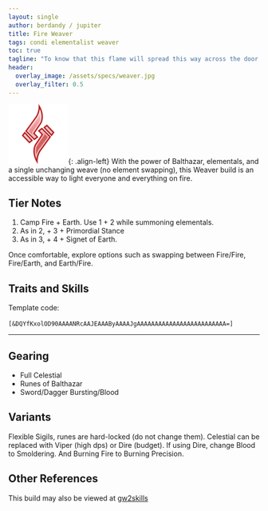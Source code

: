 ```yaml
---
layout: single
author: berdandy / jupiter
title: Fire Weaver
tags: condi elementalist weaver
toc: true
tagline: "To know that this flame will spread this way across the door and up across the ceiling, not because of the physics of flammable liquids, but because it wants to."
header:
  overlay_image: /assets/specs/weaver.jpg
  overlay_filter: 0.5
---
```


![image-left](/assets/icons/weaver.png){: .align-left} With the power of Balthazar, elementals, and a single unchanging weave (no element swapping), this Weaver build is an accessible way to light everyone and everything on fire.

## Tier Notes

1. Camp Fire + Earth. Use 1 + 2 while summoning elementals.
2. As in 2, + 3 + Primordial Stance
3. As in 3, + 4 + Signet of Earth.

Once comfortable, explore options such as swapping between Fire/Fire, Fire/Earth, and Earth/Fire.

## Traits and Skills

Template code:

`[&DQYfKxolOD90AAAANRcAAJEAAAByAAAAJgAAAAAAAAAAAAAAAAAAAAAAAAA=]`

---

<div
  data-armory-embed='skills'
  data-armory-ids='5503,40183,5571,5502,5666'
>
</div>
<div
  data-armory-embed='specializations'
  data-armory-ids='31,26,56'
  data-armory-31-traits='335,340,294'
  data-armory-26-traits='282,275,287'
  data-armory-56-traits='2115,2170,2138'
>
</div>
<script async src='https://unpkg.com/armory-embeds@^0.x.x/armory-embeds.js'></script>

## Gearing

- Full Celestial
- Runes of Balthazar
- Sword/Dagger Bursting/Blood

## Variants

Flexible Sigils, runes are hard-locked (do not change them). Celestial can be replaced with Viper (high dps) or Dire (budget). If using Dire, change Blood to Smoldering. And Burning Fire to Burning Precision.

## Other References

This build may also be viewed at [gw2skills](http://gw2skills.net/editor/?PGgAwilZwkYasKGJOWPlvfA-zxIY1ohfM6nAdKAHDA-e)

